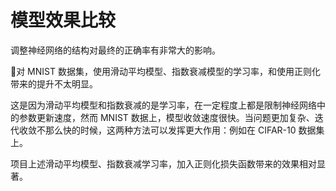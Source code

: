 # 模型效果比较

调整神经网络的结构对最终的正确率有非常大的影响。

对 MNIST 数据集，使用滑动平均模型、指数衰减模型的学习率，和使用正则化带来的提升不太明显。

这是因为滑动平均模型和指数衰减的是学习率，在一定程度上都是限制神经网络中的参数更新速度，然而 MNIST 数据上，模型收敛速度很快。当问题更加复杂、迭代收敛不那么快的时候，这两种方法可以发挥更大作用：例如在 CIFAR-10 数据集上。


项目上述滑动平均模型、指数衰减学习率，加入正则化损失函数带来的效果相对显著。